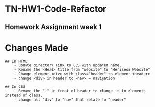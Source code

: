 # TN-HW1-Code-Refactor
## Homework Assignment week 1

# Changes Made
    ## In HTML:
        - update directory link to CSS with updated name.
        - Rename the <Head> title from "website" to "Heriseon Website"
        - Change element <div> with class="header" to element <header>
        - change <div> in header to <nav> = navigation

    ## In CSS:
        - Remove the "." in front of header to change it to elements instead of class.
        - change all "div" to "nav" that relate to "header"

